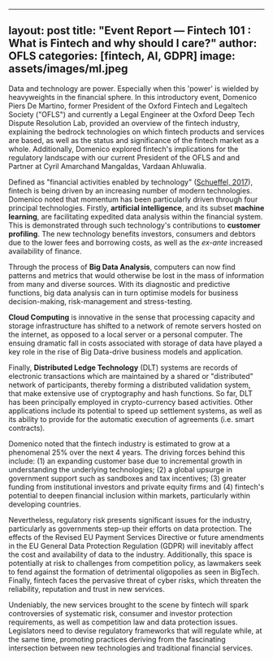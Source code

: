 
---
layout: post
title:  "Event Report — Fintech 101 : What is Fintech and why should I care?"
author: OFLS
categories: [fintech, AI, GDPR]
image: assets/images/ml.jpeg
---
Data and technology are power. Especially when this 'power' is wielded by heavyweights in the financial sphere. In this introductory event, Domenico Piers De Martino, former President of the Oxford Fintech and Legaltech Society ("OFLS") and currently a Legal Engineer at the Oxford Deep Tech Dispute Resolution Lab, provided an overview of the fintech industry, explaining the bedrock technologies on which fintech products and services are based, as well as the status and significance of the fintech market as a whole. Additionally, Domenico explored fintech's implications for the regulatory landscape with our current President of the OFLS and and Partner at Cyril Amarchand Mangaldas, Vardaan Ahluwalia.

Defined as "financial activities enabled by technology" ([Schueffel, 2017](https://journalsojs3.fe.up.pt/index.php/jim/article/view/2183-0606_004.004_0004/262)), fintech is being driven by an increasing number of modern technologies. Domenico noted that momentum has been particularly driven through four principal technologies. Firstly, **artificial intelligence**, and its subset **machine learning**, are facilitating expedited data analysis within the financial system. This is demonstrated through such technology's contributions to **customer profiling**. The new technology benefits investors, consumers and debtors due to the lower fees and borrowing costs, as well as the _ex-ante_ increased availability of finance.

Through the process of **Big Data Analysis**, computers can now find patterns and metrics that would otherwise be lost in the mass of information from many and diverse sources. With its diagnostic and predictive functions, big data analysis can in turn optimise models for business decision-making, risk-management and stress-testing.

**Cloud Computing** is innovative in the sense that processing capacity and storage infrastructure has shifted to a network of remote servers hosted on the internet, as opposed to a local server or a personal computer. The ensuing dramatic fall in costs associated with storage of data have played a key role in the rise of Big Data-drive business models and application.

Finally, **Distributed Ledge Technology** (DLT) systems are records of electronic transactions which are maintained by a shared or "distributed" network of participants, thereby forming a distributed validation system, that make extensive use of cryptography and hash functions. So far, DLT has been principally employed in crypto-currency based activities. Other applications include its potential to speed up settlement systems, as well as its ability to provide for the automatic execution of agreements (i.e. smart contracts).

Domenico noted that the fintech industry is estimated to grow at a phenomenal 25% over the next 4 years. The driving forces behind this include: (1) an expanding customer base due to incremental growth in understanding the underlying technologies; (2) a global upsurge in government support such as sandboxes and tax incentives; (3) greater funding from institutional investors and private equity firms and (4) fintech's potential to deepen financial inclusion within markets, particularly within developing countries.

Nevertheless, regulatory risk presents significant issues for the industry, particularly as governments step-up their efforts on data protection. The effects of the Revised EU Payment Services Directive or future amendments in the EU General Data Protection Regulation (GDPR) will inevitably affect the cost and availability of data to the industry. Additionally, this space is potentially at risk to challenges from competition policy, as lawmakers seek to fend against the formation of detrimental oligopolies as seen in BigTech. Finally, fintech faces the pervasive threat of cyber risks, which threaten the reliability, reputation and trust in new services.

Undeniably, the new services brought to the scene by fintech will spark controversies of systematic risk, consumer and investor protection requirements, as well as competition law and data protection issues. Legislators need to devise regulatory frameworks that will regulate while, at the same time, promoting practices deriving from the fascinating intersection between new technologies and traditional financial services.
